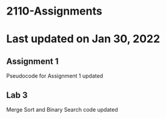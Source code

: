 # 2110-Assignments

# Last updated on Jan 30, 2022

## Assignment 1
Pseudocode for Assignment 1 updated
## Lab 3
Merge Sort and Binary Search code updated
